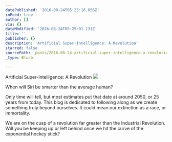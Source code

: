 ```yaml
---
datePublished: '2016-08-24T05:25:16.056Z'
inFeed: true
author: []
via: {}
dateModified: '2016-08-24T05:25:01.131Z'
title: ''
publisher: {}
description: 'Artificial Super-Intelligence: A Revolution'
starred: false
sourcePath: _posts/2016-08-24-artificial-super-intelligence-a-revolution.md
_type: Blurb

---
```

Artificial Super-Intelligence: A Revolution
![](https://the-grid-user-content.s3-us-west-2.amazonaws.com/1aacbc53-eef2-4665-82e5-8365180d8f42.jpg)

When will Siri be smarter than the average human?

Only time will tell, but most estimates put that date at around 2050, or 25 years from today. This blog is dedicated to following along as we create something truly beyond ourselves. It could mean our extinction as a race, or immortality. 

We are on the cusp of a revolution far greater than the Industrial Revolution. Will you be keeping up or left behind once we hit the curve of the exponential hockey stick?